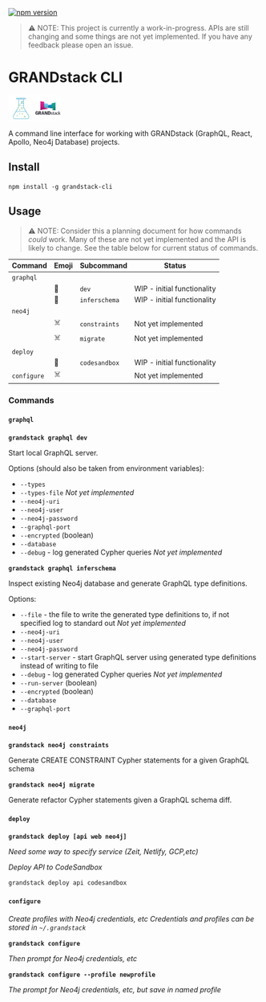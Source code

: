 [![npm version](https://badge.fury.io/js/grandstack.svg)](https://badge.fury.io/js/grandstack)

> ⚠️ NOTE: This project is currently a work-in-progress. APIs are still changing and some things are not yet implemented. If you have any feedback please open an issue.

# GRANDstack CLI

<img src="img/neo4jlabs.png" width="50">
<img src="img/grandstack.png" width="50">

A command line interface for working with GRANDstack (GraphQL, React, Apollo, Neo4j Database) projects.


## Install

```
npm install -g grandstack-cli
```

## Usage

> ⚠️ NOTE: Consider this a planning document for how commands *could* work. Many of these are not yet implemented and the API is likely to change. See the table below for current status of commands.

|Command |Emoji | Subcommand |Status |
|--------|------|------------|-------|
| `graphql`  |      |             |       |
|            | 🚧 | `dev`         | WIP - initial functionality  |
|            | 🚧 | `inferschema` | WIP - initial functionality  |
| `neo4j`    |     |              |                              |
|            | ☠️ | `constraints` | Not yet implemented          |
|            | ☠️ | `migrate`     | Not yet implemented          |
| `deploy`   |     |              |                              |
|            | 🚧 | `codesandbox` | WIP - initial functionality  |
| `configure`| ☠️ |               | Not yet implemented          |



### Commands

#### `graphql`

**`grandstack graphql dev`**

Start local GraphQL server.

Options (should also be taken from environment variables):
  * `--types`
  * `--types-file` *Not yet implemented*
  * `--neo4j-uri`
  * `--neo4j-user`
  * `--neo4j-password`
  * `--graphql-port`
  * `--encrypted` (boolean)
  * `--database`
  * `--debug` - log generated Cypher queries *Not yet implemented*


**`grandstack graphql inferschema`**

Inspect existing Neo4j database and generate GraphQL type definitions.

Options:
  * `--file` - the file to write the generated type definitions to, if not specified log to standard out *Not yet implemented*
  * `--neo4j-uri`
  * `--neo4j-user`
  * `--neo4j-password`
  * `--start-server` - start GraphQL server using generated type definitions instead of writing to file
  * `--debug` - log generated Cypher queries *Not yet implemented*
  * `--run-server` (boolean)
  * `--encrypted` (boolean)
  * `--database`
  * `--graphql-port`

#### `neo4j`

**`grandstack neo4j constraints`**

Generate CREATE CONSTRAINT Cypher statements for a given GraphQL schema

**`grandstack neo4j migrate`**

Generate refactor Cypher statements given a GraphQL schema diff.

#### `deploy`

**`grandstack deploy [api web neo4j]`**

*Need some way to specify service (Zeit, Netlify, GCP,etc)*

*Deploy API to CodeSandbox*

```
grandstack deploy api codesandbox
```

#### `configure`

*Create profiles with Neo4j credentials, etc*
*Credentials and profiles can be stored in `~/.grandstack`*

**`grandstack configure`**

*Then prompt for Neo4j credentials, etc*

**`grandstack configure --profile newprofile`**

*The prompt for Neo4j credentials, etc, but save in named profile*


